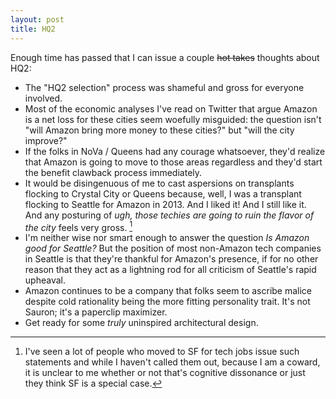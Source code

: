 ```yaml
---
layout: post
title: HQ2
---
```

Enough time has passed that I can issue a couple ~~hot takes~~ thoughts about HQ2:

- The "HQ2 selection" process was shameful and gross for everyone involved.
- Most of the economic analyses I've read on Twitter that argue Amazon is a net loss for these cities seem woefully misguided: the question isn't "will Amazon bring more money to these cities?" but "will the city improve?"
- If the folks in NoVa / Queens had any courage whatsoever, they'd realize that Amazon is going to move to those areas regardless and they'd start the benefit clawback process immediately.
- It would be disingenuous of me to cast aspersions on transplants flocking to Crystal City or Queens because, well, I was a transplant flocking to Seattle for Amazon in 2013.  And I liked it!  And I still like it. And any posturing of _ugh, those techies are going to ruin the flavor of the city_ feels very gross. [^1]
- I'm neither wise nor smart enough to answer the question *Is Amazon good for Seattle?* But the position of most non-Amazon tech companies in Seattle is that they're thankful for Amazon's presence, if for no other reason that they act as a lightning rod for all criticism of Seattle's rapid upheaval.
- Amazon continues to be a company that folks seem to ascribe malice despite cold rationality being the more fitting personality trait.  It's not Sauron; it's a paperclip maximizer.
- Get ready for some _truly_ uninspired architectural design.

[^1]: I've seen a lot of people who moved to SF for tech jobs issue such statements and while I haven't called them out, because I am a coward, it is unclear to me whether or not that's cognitive dissonance or just they think SF is a special case.
